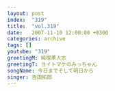 ```yaml
---
layout: post
index:  "319"
title:  "vol.319"
date:   2007-11-10 12:00:00 +0300
categories: archive
tags: []
youtube: "319"
greetingM: 純喫茶人志
greetingT: ヨイトマケのみっちゃん
songName: 今日までそして明日から
singer: 吉田拓郎
---
```

